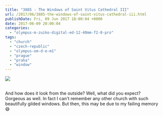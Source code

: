```yaml
---
title: "3885 - The Windows of Saint Vitus Cathedral III"
url: /2017/06/3885-the-windows-of-saint-vitus-cathedral-iii.html
publishDate: Fri, 09 Jun 2017 18:00:04 +0000
date: 2017-06-09 20:00:04
categories: 
  - "olympus-m-zuiko-digital-ed-12-40mm-f2-8-pro"
tags: 
  - "church"
  - "czech-republic"
  - "olympus-om-d-e-m1"
  - "prague"
  - "praha"
  - "window"
---
```

<div class="container">
<div class="center"><a target="_blank" href="https://d25zfm9zpd7gm5.cloudfront.net/1200x1200/2016/20161025_103229_lr.jpg"><img class="webfeedsFeaturedVisual" src="https://d25zfm9zpd7gm5.cloudfront.net/0600x0600/2016/20161025_103229_lr.jpg" /></a></div>
</div>
<br />

<a target="_blank" href="https://d25zfm9zpd7gm5.cloudfront.net/1200x1200/2016/20161025_121725_lr.jpg"><img style="margin: 0pt 10px 0pt 0px; float: left;" src="https://d25zfm9zpd7gm5.cloudfront.net/0150x0150/2016/20161025_121725_lr.jpg" alt="" border="0" /></a> And how does it look from the outside? Well, what did you expect? Gorgeous as well. In fact I can't remember any other church with such beautifully gilded windows. But then, this may be due to my failing memory 😄

